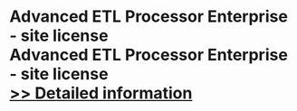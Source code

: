 # Advanced ETL Processor Enterprise - site license<br />Advanced ETL Processor Enterprise - site license<br />[>> Detailed information](https://secure.shareit.com/shareit/product.html?productid=300294207&affiliateid=200057808)
